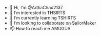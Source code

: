 - 👋 Hi, I’m @ArthaChad2137
- 👀 I’m interested in THSIRTS
- 🌱 I’m currently learning TSHIRTS
- 💞️ I’m looking to collaborate on SailorMaker
- 📫 How to reach me AMOGUS

<!---
ArthaChad2137/ArthaChad2137 is a ✨ special ✨ repository because its `README.md` (this file) appears on your GitHub profile.
You can click the Preview link to take a look at your changes.
--->
